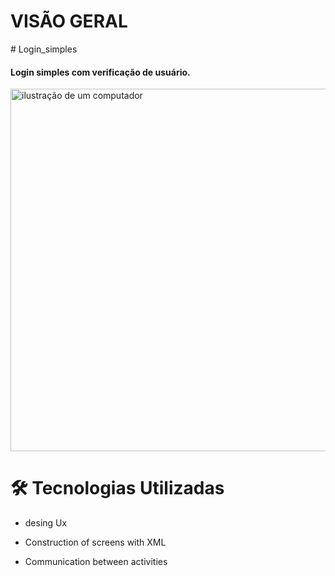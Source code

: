 


# VISÃO GERAL
<p>
# Login_simples
<h4>Login simples com verificação de usuário.</h4>



<img width="700" height="580" src="https://github.com/developertomaz/imgens/blob/main/validacao.png" alt="ilustração de um computador">

# 🛠 Tecnologias Utilizadas

- desing Ux

- Construction of screens with XML

- Communication between activities
